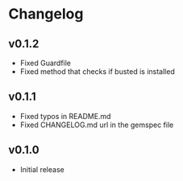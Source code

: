 # Changelog

## v0.1.2

* Fixed Guardfile
* Fixed method that checks if busted is installed

## v0.1.1

* Fixed typos in README.md
* Fixed CHANGELOG.md url in the gemspec file

## v0.1.0

* Initial release

